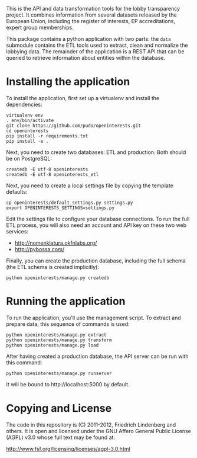 
This is the API and data transformation tools for the lobby transparency
project. It combines information from several datasets released by the 
European Union, including the register of interests, EP accreditations, 
expert group memberships.

This package contains a python application with two parts: the ``data`` 
submodule contains the ETL tools used to extract, clean and normalize
the lobbying data. The remainder of the application is a REST API that
can be queried to retrieve information about entities within the
database.


Installing the application
==========================

To install the application, first set up a virtualenv and install the 
dependencies: 

    virtualenv env
    . env/bin/activate
    git clone https://github.com/pudo/openinterests.git
    cd openinterests
    pip install -r requirements.txt
    pip install -e . 

Next, you need to create two databases: ETL and production. Both should 
be on PostgreSQL:

    createdb -E utf-8 openinterests
    createdb -E utf-8 openinterests_etl

Next, you need to create a local settings file by copying the template 
defaults: 

    cp openinterests/default_settings.py settings.py 
    export OPENINTERESTS_SETTINGS=settings.py
    
Edit the settings file to configure your database connections. To run
the full ETL process, you will also need an account and API key on these
two web services: 

* http://nomenklatura.okfnlabs.org/
* http://pybossa.com/

Finally, you can create the production database, including the full
schema (the ETL schema is created implicitly):
    
    python openinterests/manage.py createdb


Running the application
=======================

To run the application, you'll use the management script. To extract 
and prepare data, this sequence of commands is used: 

    python openinterests/manage.py extract
    python openinterests/manage.py transform
    python openinterests/manage.py load

After having created a production database, the API server can be run
with this command:

    python openinterests/manage.py runserver

It will be bound to http://localhost:5000 by default.


Copying and License
===================

The code in this repository is (C) 2011-2012, Friedrich Lindenberg and 
others. It is open and licensed under the GNU Affero General Public
License (AGPL) v3.0 whose full text may be found at:

http://www.fsf.org/licensing/licenses/agpl-3.0.html


